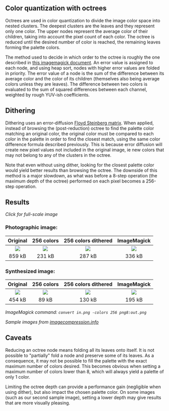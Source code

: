 ## Color quantization with octrees

Octrees are used in color quantization to divide the image color space into nested clusters. The deepest clusters are the leaves and they represent only one color. The upper nodes represent the average color of their children, taking into account the pixel count of each color. The octree is reduced until the desired number of color is reached, the remaining leaves forming the palette colors.

The method used to decide in which order to the octree is roughly the one described in [this imagemagick document][1]. An error value is assigned to each node, and using heap sort, nodes with higher error values are folded in priority. The error value of a node is the sum of the difference between its average color and the color of its children (themselves also being average colors unless they are leaves). The difference between two colors is evaluated to the sum of squared differences between each channel, weighted by rough YUV-ish coefficients.

[1]: https://www.imagemagick.org/script/quantize.php

## Dithering

Dithering uses an error-diffusion [Floyd Steinberg matrix][2]. When applied, instead of browsing the (post-reduction) octree to find the palette color matching an original color, the original color must be compared to each color in the palette in order to find the closest match, using the same color difference formula described previously. This is because error diffusion will create new pixel values not included in the original image, ie new colors that may not belong to any of the clusters in the octree.

Note that even without using dither, looking for the closest palette color would yield better results than browsing the octree. The downside of this method is a major slowdown, as what was before a 8-step operation (the maximum depth of the octree) performed on each pixel becomes a 256-step operation.

[2]: http://www.tannerhelland.com/4660/dithering-eleven-algorithms-source-code/

## Results

*Click for full-scale image*

### Photographic image:

| Original | 256 colors | 256 colors dithered | ImageMagick |
| :------: | :--------: | :-----------------: | :---------: |
| [![][night_crop]][night] | [![][night_256_crop]][night_256] | [![][night_256_d_crop]][night_256_d] | [![][night_imgk_crop]][night_imgk] |
| 859 kB   | 231 kB     | 287 kB              | 336 kB      |

[night_crop]: https://raw.githubusercontent.com/olivierbbb/colorcrush/master/samples/nightshot_cropped.png
[night_256_crop]: https://raw.githubusercontent.com/olivierbbb/colorcrush/master/samples/nightshot_256_cropped.png
[night_256_d_crop]: https://raw.githubusercontent.com/olivierbbb/colorcrush/master/samples/nightshot_256_d_cropped.png
[night_imgk_crop]: https://raw.githubusercontent.com/olivierbbb/colorcrush/master/samples/nightshot_imgk_cropped.png
[night]: https://raw.githubusercontent.com/olivierbbb/colorcrush/master/samples/nightshot.png
[night_256]: https://raw.githubusercontent.com/olivierbbb/colorcrush/master/samples/nightshot_256.png
[night_256_d]: https://raw.githubusercontent.com/olivierbbb/colorcrush/master/samples/nightshot_256_d.png
[night_imgk]: https://raw.githubusercontent.com/olivierbbb/colorcrush/master/samples/nightshot_imgk.png

### Synthesized image:

| Original | 256 colors | 256 colors dithered | ImageMagick |
| :------: | :--------: | :-----------------: | :---------: |
| [![][art_crop]][art] | [![][art_256_crop]][art_256] | [![][art_256_d_crop]][art_256_d] | [![][art_imgk_crop]][art_imgk] |
| 454 kB   | 89 kB      | 130 kB              | 195 kB      |

[art_crop]: https://raw.githubusercontent.com/olivierbbb/colorcrush/master/samples/artificial_cropped.png
[art_256_crop]: https://raw.githubusercontent.com/olivierbbb/colorcrush/master/samples/artificial_256_cropped.png
[art_256_d_crop]: https://raw.githubusercontent.com/olivierbbb/colorcrush/master/samples/artificial_256_d_cropped.png
[art_imgk_crop]: https://raw.githubusercontent.com/olivierbbb/colorcrush/master/samples/artificial_imgk_cropped.png
[art]: https://raw.githubusercontent.com/olivierbbb/colorcrush/master/samples/artificial.png
[art_256]: https://raw.githubusercontent.com/olivierbbb/colorcrush/master/samples/artificial_256.png
[art_256_d]: https://raw.githubusercontent.com/olivierbbb/colorcrush/master/samples/artificial_256_d.png
[art_imgk]: https://raw.githubusercontent.com/olivierbbb/colorcrush/master/samples/artificial_imgk.png

*ImageMagick command: `convert in.png -colors 256 png8:out.png`*

*Sample images from [imagecompression.info](https://imagecompression.info/test_images/)*

## Caveats

Reducing an octree node means folding all its leaves onto itself. It is not possible to "partially" fold a node and preserve some of its leaves. As a consequence, it may not be possible to fill the palette with the exact maximum number of colors desired. This becomes obvious when setting a maximum number of colors lower than 8, which will always yield a palette of only 1 color.

Limiting the octree depth can provide a performance gain (negligible when using dither), but also impact the chosen palette color. On some images (such as our second sample image), setting a lower depth may give results that are more visually pleasing.
